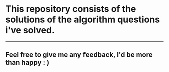 # This repository consists of the solutions of the algorithm questions i've solved.

---

## Feel free to give me any feedback, I'd be more than happy : )
